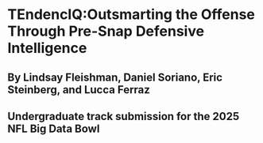 # TEndencIQ:Outsmarting the Offense Through Pre-Snap Defensive Intelligence
## By Lindsay Fleishman, Daniel Soriano, Eric Steinberg, and Lucca Ferraz
## Undergraduate track submission for the 2025 NFL Big Data Bowl
